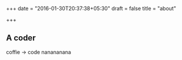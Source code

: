 +++
date = "2016-01-30T20:37:38+05:30"
draft = false
title = "about"

+++

## A coder

coffie -> code
nanananana
